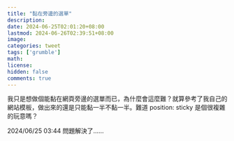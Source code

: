 ```yaml
---
title: "黏在旁邊的選單"
description: 
date: 2024-06-25T02:01:20+08:00
lastmod: 2024-06-26T02:39:51+08:00
image: 
categories: tweet
tags: ['grumble']
math: 
license: 
hidden: false
comments: true
---
```


我只是想做個能黏在網頁旁邊的選單而已，為什麼會這麼難？就算參考了我自己的網站模板，做出來的還是只能黏一半不黏一半。難道 position: sticky 是個很複雜的玩意嗎？

2024/06/25 03:44
問題解決了……

